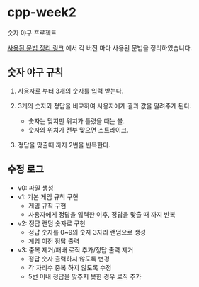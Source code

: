 # cpp-week2
숫자 야구 프로젝트

[사용된 문법 정리 링크](https://github.com/yuhano/cpp-week2/blob/main/readme/syntax.md)
에서 각 버전 마다 사용된 문법을 정리하였습니다.


## 숫자 야구 규칙
1. 사용자로 부터 3개의 숫자를 입력 받는다. 

2. 3개의 숫자와 정답을 비교하여 사용자에게 결과 값을 알려주게 된다. 
    * 숫자는 맞지만 위치가 틀렸을 때는 볼.
    * 숫자와 위치가 전부 맞으면 스트라이크.

3. 정답을 맞출때 까지 2번을 반복한다. 

## 수정 로그

* v0: 파일 생성 
* v1: 기본 게임 규칙 구현
    * 게임 규칙 구현
    * 사용자에게 정답을 입력한 이후, 정답을 맞출 때 까지 반복
* v2: 정답 랜덤 숫자로 구현
    * 정답 숫자를 0~9의 숫자 3자리 랜덤으로 생성
    * 게임 이전 정답 출력 
* v3: 중복 제거/패배 로직 추가/정답 출력 제거
    * 정답 숫자 출력하지 않도록 변경
    * 각 자리수 중복 하지 않도록 수정
    * 5번 이내 정답을 맞추지 못한 경우 로직 추가
